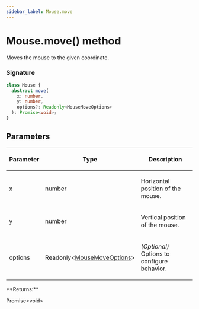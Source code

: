 ```yaml
---
sidebar_label: Mouse.move
---
```


# Mouse.move() method

Moves the mouse to the given coordinate.

### Signature

```typescript
class Mouse {
  abstract move(
    x: number,
    y: number,
    options?: Readonly<MouseMoveOptions>
  ): Promise<void>;
}
```

## Parameters

<table><thead><tr><th>

Parameter

</th><th>

Type

</th><th>

Description

</th></tr></thead>
<tbody><tr><td>

x

</td><td>

number

</td><td>

Horizontal position of the mouse.

</td></tr>
<tr><td>

y

</td><td>

number

</td><td>

Vertical position of the mouse.

</td></tr>
<tr><td>

options

</td><td>

Readonly&lt;[MouseMoveOptions](./puppeteer.mousemoveoptions.md)&gt;

</td><td>

_(Optional)_ Options to configure behavior.

</td></tr>
</tbody></table>
**Returns:**

Promise&lt;void&gt;
